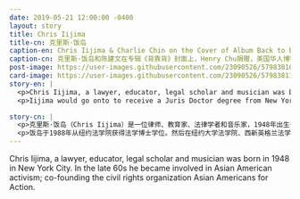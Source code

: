 ```yaml
---
date: 2019-05-21 12:00:00 -0400
layout: story
title: Chris Iijima
title-cn: 克里斯·饭岛
caption-en: Chris Iijima & Charlie Chin on the Cover of Album Back to Back, Courtesy of Henry Chu, Museum of Chinese in America (MOCA)<br>Collection
caption-cn: 克里斯·饭岛和陈建文在专辑《背靠背》封面上，Henry Chu捐赠，美国华人博物馆（MOCA）馆藏
post-image: https://user-images.githubusercontent.com/23090526/57983810-f6870a80-7a23-11e9-8b17-6c91ddb1d505.jpg
card-image: https://user-images.githubusercontent.com/23090526/57983811-f7b83780-7a23-11e9-9c4f-927f17ae06e1.jpg
story-en: |
  <p>Chris Iijima, a lawyer, educator, legal scholar and musician was born in 1948 in New York City. In the late 60s he became involved in Asian American activism; co-founding the civil rights organization Asian Americans for Action. Along with Charlie Chin and Joanna Nobuko Miyamoto, he founded the band Yellow Pearl, which recorded the album “A Grain of sand: Music for the struggle of Asians in America” in 1973. He would reunite with Charlie Chin in 1982 to record a new album titled “Back to Back,” which was also an exploration into being Asian in America.</p>
  <p>Iijima would go onto to receive a Juris Doctor degree from New York Law School in 1988. He would serve as a faculty member at New York University School of Law, Western New England College School of Law, and the William S. Richardson School of Law at the University of Hawai’i at Manoa. He continued to write articles about the discrimination of Asian Americans and other racial groups until his death in 2005 at the age of 57 due to a rare blood disease.</p>

story-cn: |
  <p>克里斯·饭岛（Chris Iijima）是一位律师、教育家、法律学者和音乐家，1948年出生于纽约市。60年代末，他参与了亚裔美国人激进主义运动，共同创立了民权组织----亚裔美国人行动组织。他和陈健文（Charlie Chin）、宫本信子（Joanna Nobuko Miyamoto）一起创立了乐队黄珍珠，并于1973年录制了《一粒沙：献给在美国奋斗的亚裔的歌》（A Grain of Sand: Music for the struggle by Asians in America）。1982年，他与陈健文重聚，录制了一张名为《背靠背》的新专辑，这也是对亚裔在美国的生活的一次探索。</p>
  <p>饭岛于1988年从纽约法学院获得法学博士学位。然后在纽约大学法学院、西新英格兰法学院和夏威夷大学马诺阿分校威廉·S·理查森法学院任教。他一直坚持撰写关于亚裔美国人和其他种族群体所受歧视的文章，直到2005年，57岁的他死于一种罕见的血液疾病。</p>
---
```


Chris Iijima, a lawyer, educator, legal scholar and musician was born in 1948 in New York City. In the late 60s he became involved in Asian American activism; co-founding the civil rights organization Asian Americans for Action.
